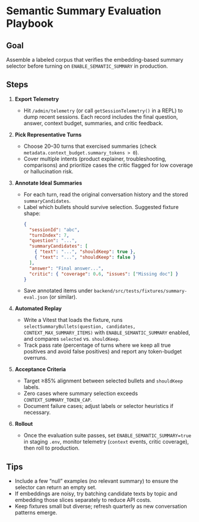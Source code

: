 # Semantic Summary Evaluation Playbook

## Goal

Assemble a labeled corpus that verifies the embedding-based summary selector before turning on `ENABLE_SEMANTIC_SUMMARY` in production.

## Steps

1. **Export Telemetry**
   - Hit `/admin/telemetry` (or call `getSessionTelemetry()` in a REPL) to dump recent sessions. Each record includes the final question, answer, context budget, summaries, and critic feedback.

2. **Pick Representative Turns**
   - Choose 20–30 turns that exercised summaries (check `metadata.context_budget.summary_tokens > 0`).
   - Cover multiple intents (product explainer, troubleshooting, comparisons) and prioritize cases the critic flagged for low coverage or hallucination risk.

3. **Annotate Ideal Summaries**
   - For each turn, read the original conversation history and the stored `summaryCandidates`.
   - Label which bullets should survive selection. Suggested fixture shape:
     ```json
     {
       "sessionId": "abc",
       "turnIndex": 7,
       "question": "...",
       "summaryCandidates": [
         { "text": "...", "shouldKeep": true },
         { "text": "...", "shouldKeep": false }
       ],
       "answer": "Final answer...",
       "critic": { "coverage": 0.6, "issues": ["Missing doc"] }
     }
     ```
   - Save annotated items under `backend/src/tests/fixtures/summary-eval.json` (or similar).

4. **Automated Replay**
   - Write a Vitest that loads the fixture, runs `selectSummaryBullets(question, candidates, CONTEXT_MAX_SUMMARY_ITEMS)` with `ENABLE_SEMANTIC_SUMMARY` enabled, and compares `selected` vs. `shouldKeep`.
   - Track pass rate (percentage of turns where we keep all true positives and avoid false positives) and report any token-budget overruns.

5. **Acceptance Criteria**
   - Target ≥85% alignment between selected bullets and `shouldKeep` labels.
   - Zero cases where summary selection exceeds `CONTEXT_SUMMARY_TOKEN_CAP`.
   - Document failure cases; adjust labels or selector heuristics if necessary.

6. **Rollout**
   - Once the evaluation suite passes, set `ENABLE_SEMANTIC_SUMMARY=true` in staging `.env`, monitor telemetry (`context` events, critic coverage), then roll to production.

## Tips

- Include a few “null” examples (no relevant summary) to ensure the selector can return an empty set.
- If embeddings are noisy, try batching candidate texts by topic and embedding those slices separately to reduce API costs.
- Keep fixtures small but diverse; refresh quarterly as new conversation patterns emerge.

